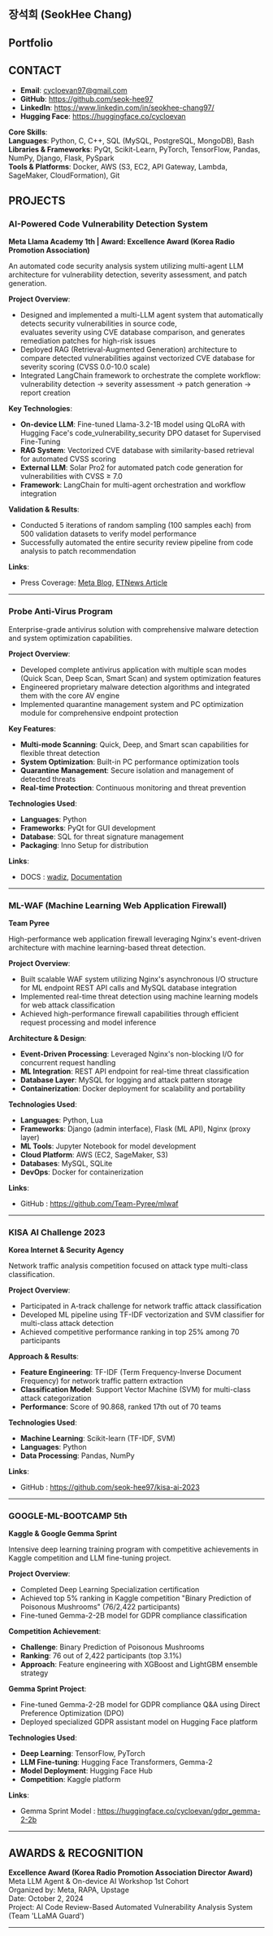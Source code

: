 ## **장석희 (SeokHee Chang)**  
## **Portfolio**

## **CONTACT**
- **Email**: <cycloevan97@gmail.com>  
- **GitHub**: <https://github.com/seok-hee97>  
- **LinkedIn**: <https://www.linkedin.com/in/seokhee-chang97/>  
- **Hugging Face**: <https://huggingface.co/cycloevan>

**Core Skills**:  
**Languages**: Python, C, C++, SQL (MySQL, PostgreSQL, MongoDB), Bash  
**Libraries & Frameworks**: PyQt, Scikit-Learn, PyTorch, TensorFlow, Pandas, NumPy, Django, Flask, PySpark  
**Tools & Platforms**: Docker, AWS (S3, EC2, API Gateway, Lambda, SageMaker, CloudFormation), Git

## **PROJECTS**

### **AI-Powered Code Vulnerability Detection System**
**Meta Llama Academy 1th | Award: Excellence Award (Korea Radio Promotion Association)**  

An automated code security analysis system utilizing multi-agent LLM architecture for vulnerability detection, severity assessment, and patch generation.

**Project Overview**:  
- Designed and implemented a multi-LLM agent system that automatically detects security vulnerabilities in source code,             
  evaluates severity using CVE database comparison, and generates remediation patches for high-risk issues                   
- Deployed RAG (Retrieval-Augmented Generation) architecture to compare detected vulnerabilities against vectorized CVE database for severity scoring (CVSS 0.0-10.0 scale)  
- Integrated LangChain framework to orchestrate the complete workflow: vulnerability detection → severity assessment → patch generation → report creation

**Key Technologies**:  
- **On-device LLM**: Fine-tuned Llama-3.2-1B model using QLoRA with Hugging Face's code_vulnerability_security DPO dataset for Supervised Fine-Tuning  
- **RAG System**: Vectorized CVE database with similarity-based retrieval for automated CVSS scoring  
- **External LLM**: Solar Pro2 for automated patch code generation for vulnerabilities with CVSS ≥ 7.0  
- **Framework**: LangChain for multi-agent orchestration and workflow integration  

**Validation & Results**:  
- Conducted 5 iterations of random sampling (100 samples each) from 500 validation datasets to verify model performance  
- Successfully automated the entire security review pipeline from code analysis to patch recommendation

**Links**:  
- Press Coverage: [Meta Blog](https://about.fb.com/ko/news/2025/10/meta-llm-agent-on-device-ai-workshop/), [ETNews Article](https://www.etnews.com/20251002000253)

***

### **Probe Anti-Virus Program**

Enterprise-grade antivirus solution with comprehensive malware detection and system optimization capabilities.

**Project Overview**:  
- Developed complete antivirus application with multiple scan modes (Quick Scan, Deep Scan, Smart Scan) and system optimization features  
- Engineered proprietary malware detection algorithms and integrated them with the core AV engine  
- Implemented quarantine management system and PC optimization module for comprehensive endpoint protection

**Key Features**:  
- **Multi-mode Scanning**: Quick, Deep, and Smart scan capabilities for flexible threat detection  
- **System Optimization**: Built-in PC performance optimization tools  
- **Quarantine Management**: Secure isolation and management of detected threats  
- **Real-time Protection**: Continuous monitoring and threat prevention

**Technologies Used**:  
- **Languages**: Python  
- **Frameworks**: PyQt for GUI development  
- **Database**: SQL for threat signature management  
- **Packaging**: Inno Setup for distribution

**Links**:  
- DOCS : [wadiz](https://www.wadiz.kr/web/campaign/detail/153064), [Documentation](https://github.com/seok-hee97/resume/blob/main/docs/Probe-AV.pdf)

***

### **ML-WAF (Machine Learning Web Application Firewall)**
**Team Pyree**

High-performance web application firewall leveraging Nginx's event-driven architecture with machine learning-based threat detection.

**Project Overview**:  
- Built scalable WAF system utilizing Nginx's asynchronous I/O structure for ML endpoint REST API calls and MySQL database integration  
- Implemented real-time threat detection using machine learning models for web attack classification  
- Achieved high-performance firewall capabilities through efficient request processing and model inference     

**Architecture & Design**:  
- **Event-Driven Processing**: Leveraged Nginx's non-blocking I/O for concurrent request handling  
- **ML Integration**: REST API endpoint for real-time threat classification  
- **Database Layer**: MySQL for logging and attack pattern storage  
- **Containerization**: Docker deployment for scalability and portability

**Technologies Used**:  
- **Languages**: Python, Lua  
- **Frameworks**: Django (admin interface), Flask (ML API), Nginx (proxy layer)  
- **ML Tools**: Jupyter Notebook for model development  
- **Cloud Platform**: AWS (EC2, SageMaker, S3)  
- **Databases**: MySQL, SQLite  
- **DevOps**: Docker for containerization

**Links**:  
- GitHub : https://github.com/Team-Pyree/mlwaf

***

### **KISA AI Challenge 2023**
**Korea Internet & Security Agency**

Network traffic analysis competition focused on attack type multi-class classification.

**Project Overview**:  
- Participated in A-track challenge for network traffic attack classification  
- Developed ML pipeline using TF-IDF vectorization and SVM classifier for multi-class attack detection  
- Achieved competitive performance ranking in top 25% among 70 participants

**Approach & Results**:  
- **Feature Engineering**: TF-IDF (Term Frequency-Inverse Document Frequency) for network traffic pattern extraction  
- **Classification Model**: Support Vector Machine (SVM) for multi-class attack categorization  
- **Performance**: Score of 90.868, ranked 17th out of 70 teams  

**Technologies Used**:  
- **Machine Learning**: Scikit-learn (TF-IDF, SVM)  
- **Languages**: Python  
- **Data Processing**: Pandas, NumPy

**Links**:  
- GitHub : https://github.com/seok-hee97/kisa-ai-2023

***

### **GOOGLE-ML-BOOTCAMP 5th**
**Kaggle & Google Gemma Sprint**

Intensive deep learning training program with competitive achievements in Kaggle competition and LLM fine-tuning project.

**Project Overview**:  
- Completed Deep Learning Specialization certification  
- Achieved top 5% ranking in Kaggle competition "Binary Prediction of Poisonous Mushrooms" (76/2,422 participants)  
- Fine-tuned Gemma-2-2B model for GDPR compliance classification

**Competition Achievement**:  
- **Challenge**: Binary Prediction of Poisonous Mushrooms  
- **Ranking**: 76 out of 2,422 participants (top 3.1%)  
- **Approach**: Feature engineering with XGBoost and LightGBM ensemble strategy

**Gemma Sprint Project**:  
- Fine-tuned Gemma-2-2B model for GDPR compliance Q&A using Direct Preference Optimization (DPO)
- Deployed specialized GDPR assistant model on Hugging Face platform  

**Technologies Used**:  
- **Deep Learning**: TensorFlow, PyTorch  
- **LLM Fine-tuning**: Hugging Face Transformers, Gemma-2  
- **Model Deployment**: Hugging Face Hub  
- **Competition**: Kaggle platform

**Links**:  
- Gemma Sprint Model : https://huggingface.co/cycloevan/gdpr_gemma-2-2b

***

## **AWARDS & RECOGNITION**

**Excellence Award (Korea Radio Promotion Association Director Award)**  
Meta LLM Agent & On-device AI Workshop 1st Cohort  
Organized by: Meta, RAPA, Upstage  
Date: October 2, 2024  
Project: AI Code Review-Based Automated Vulnerability Analysis System (Team 'LLaMA Guard')

***


